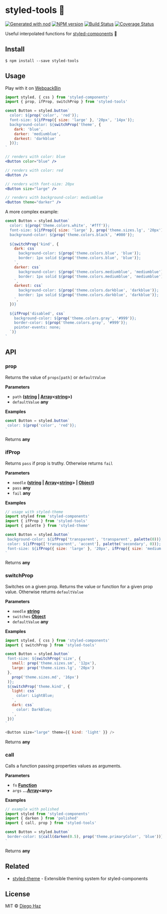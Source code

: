 # styled-tools 💅

[![Generated with nod](https://img.shields.io/badge/generator-nod-2196F3.svg?style=flat-square)](https://github.com/diegohaz/nod)
[![NPM version](https://img.shields.io/npm/v/styled-tools.svg?style=flat-square)](https://npmjs.org/package/styled-tools)
[![Build Status](https://img.shields.io/travis/diegohaz/styled-tools/master.svg?style=flat-square)](https://travis-ci.org/diegohaz/styled-tools) [![Coverage Status](https://img.shields.io/codecov/c/github/diegohaz/styled-tools/master.svg?style=flat-square)](https://codecov.io/gh/diegohaz/styled-tools/branch/master)

Useful interpolated functions for [styled-components](https://github.com/styled-components/styled-components) 💅

## Install

    $ npm install --save styled-tools

## Usage

Play with it on [WebpackBin](https://www.webpackbin.com/bins/-Kel3KgddZSrD5oK0fIk)

```jsx
import styled, { css } from 'styled-components'
import { prop, ifProp, switchProp } from 'styled-tools'

const Button = styled.button`
  color: ${prop('color', 'red')};
  font-size: ${ifProp({ size: 'large' }, '20px', '14px')};
  background-color: ${switchProp('theme', {
    dark: 'blue', 
    darker: 'mediumblue', 
    darkest: 'darkblue' 
  })};
`

// renders with color: blue
<Button color="blue" />

// renders with color: red
<Button />

// renders with font-size: 20px
<Button size="large" />

// renders with background-color: mediumblue
<Button theme="darker" />
```

A more complex example:

```jsx
const Button = styled.button`
  color: ${prop('theme.colors.white', '#fff')};
  font-size: ${ifProp({ size: 'large' }, prop('theme.sizes.lg', '20px'), prop('theme.sizes.md', '14px'))};
  background-color: ${prop('theme.colors.black', '#000')};
  
  ${switchProp('kind', {
    dark: css`
      background-color: ${prop('theme.colors.blue', 'blue')};
      border: 1px solid ${prop('theme.colors.blue', 'blue')};
    `,
    darker: css`
      background-color: ${prop('theme.colors.mediumblue', 'mediumblue')};
      border: 1px solid ${prop('theme.colors.mediumblue', 'mediumblue')};
    `,
    darkest: css`
      background-color: ${prop('theme.colors.darkblue', 'darkblue')};
      border: 1px solid ${prop('theme.colors.darkblue', 'darkblue')};
    `,
  })}
  
  ${ifProp('disabled', css`
    background-color: ${prop('theme.colors.gray', '#999')};
    border-color: ${prop('theme.colors.gray', '#999')};
    pointer-events: none;
  `)}
`
```

## API

<!-- Generated by documentation.js. Update this documentation by updating the source code. -->

### prop

Returns the value of `props[path]` or `defaultValue`

**Parameters**

-   `path` **([string](https://developer.mozilla.org/en-US/docs/Web/JavaScript/Reference/Global_Objects/String) \| [Array](https://developer.mozilla.org/en-US/docs/Web/JavaScript/Reference/Global_Objects/Array)&lt;[string](https://developer.mozilla.org/en-US/docs/Web/JavaScript/Reference/Global_Objects/String)>)** 
-   `defaultValue` **any** 

**Examples**

```javascript
const Button = styled.button`
 color: ${prop('color', 'red')};
`
```

Returns **any** 

### ifProp

Returns `pass` if prop is truthy. Otherwise returns `fail`

**Parameters**

-   `needle` **([string](https://developer.mozilla.org/en-US/docs/Web/JavaScript/Reference/Global_Objects/String) \| [Array](https://developer.mozilla.org/en-US/docs/Web/JavaScript/Reference/Global_Objects/Array)&lt;[string](https://developer.mozilla.org/en-US/docs/Web/JavaScript/Reference/Global_Objects/String)> | [Object](https://developer.mozilla.org/en-US/docs/Web/JavaScript/Reference/Global_Objects/Object))** 
-   `pass` **any** 
-   `fail` **any** 

**Examples**

```javascript
// usage with styled-theme
import styled from 'styled-components'
import { ifProp } from 'styled-tools'
import { palette } from 'styled-theme'

const Button = styled.button`
 background-color: ${ifProp('transparent', 'transparent', palette(0))};
 color: ${ifProp(['transparent', 'accent'], palette('secondary', 0))};
 font-size: ${ifProp({ size: 'large' }, '20px', ifProp({ size: 'medium' }, '16px', '12px'))};
`
```

Returns **any** 

### switchProp

Switches on a given prop. Returns the value or function for a given prop value.
Otherwise returns `defaultValue`

**Parameters**

-   `needle` **[string](https://developer.mozilla.org/en-US/docs/Web/JavaScript/Reference/Global_Objects/String)** 
-   `switches` **[Object](https://developer.mozilla.org/en-US/docs/Web/JavaScript/Reference/Global_Objects/Object)** 
-   `defaultValue` **any** 

**Examples**

```javascript
import styled, { css } from 'styled-components'
import { switchProp } from 'styled-tools'

const Button = styled.button`
 font-size: ${switchProp('size', {
   small: prop('theme.sizes.sm', '12px'),
   large: prop('theme.sizes.lg', '20px')
 },
   prop('theme.sizes.md', '16px')
 )};
 ${switchProp('theme.kind', {
   light: css`
     color: LightBlue;
   `,
   dark: css`
     color: DarkBlue;
   `,
 })}
`

<Button size="large" theme={{ kind: 'light' }} />
```

Returns **any** 

### call

Calls a function passing properties values as arguments.

**Parameters**

-   `fn` **[Function](https://developer.mozilla.org/en-US/docs/Web/JavaScript/Reference/Statements/function)** 
-   `args` **...[Array](https://developer.mozilla.org/en-US/docs/Web/JavaScript/Reference/Global_Objects/Array)&lt;any>** 

**Examples**

```javascript
// example with polished
import styled from 'styled-components'
import { darken } from 'polished'
import { call, prop } from 'styled-tools'

const Button = styled.button`
 border-color: ${call(darken(0.5), prop('theme.primaryColor', 'blue'))};
`
```

Returns **any** 

## Related

-   [styled-theme](https://github.com/diegohaz/styled-theme) - Extensible theming system for styled-components

## License

MIT © [Diego Haz](https://github.com/diegohaz)
